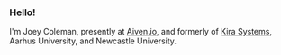 ### Hello!

I'm Joey Coleman, presently at [Aiven.io](https://aiven.io), and formerly of [Kira Systems](https://kirasystems.com), Aarhus University, and Newcastle University.

<!--
**joey-coleman/joey-coleman** is a ✨ _special_ ✨ repository because its `README.md` (this file) appears on your GitHub profile.

Here are some ideas to get you started:

- 🔭 I’m currently working on ...
- 🌱 I’m currently learning ...
- 👯 I’m looking to collaborate on ...
- 🤔 I’m looking for help with ...
- 💬 Ask me about ...
- 📫 How to reach me: ...
- 😄 Pronouns: ...
- ⚡ Fun fact: ...
-->
